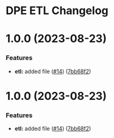 # DPE ETL Changelog

# 1.0.0 (2023-08-23)


### Features

* **etl:** added file ([#14](https://github.com/tanayagarflyr/fakeRM/issues/14)) ([7bb68f2](https://github.com/tanayagarflyr/fakeRM/commit/7bb68f20d6e7fbe90c96845894c1634a1088249c))

# 1.0.0 (2023-08-23)


### Features

* **etl:** added file ([#14](https://github.com/tanayagarflyr/fakeRM/issues/14)) ([7bb68f2](https://github.com/tanayagarflyr/fakeRM/commit/7bb68f20d6e7fbe90c96845894c1634a1088249c))
